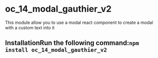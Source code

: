 # oc_14_modal_gauthier_v2

This module allow you to use a modal react component to create a modal with a custom text into it

## InstallationRun the following command:`npm install oc_14_modal_gauthier_v2`
